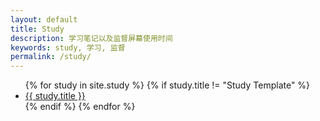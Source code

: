 ```yaml
---
layout: default
title: Study
description: 学习笔记以及监督屏幕使用时间
keywords: study, 学习, 监督
permalink: /study/
---
```


<ul>
{% for study in site.study %}
{% if study.title != "Study Template" %}
<li><a href="{{ site.url }}{{ study.url }}">{{ study.title }}</a></li>
{% endif %}
{% endfor %}
</ul>
